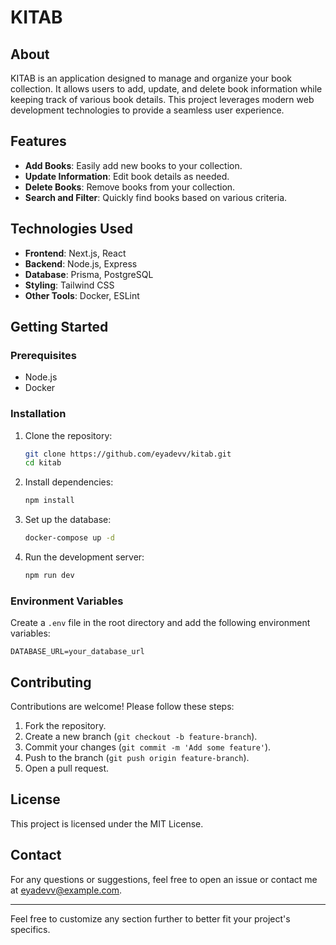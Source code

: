 # KITAB

## About
KITAB is an application designed to manage and organize your book collection. It allows users to add, update, and delete book information while keeping track of various book details. This project leverages modern web development technologies to provide a seamless user experience.

## Features
- **Add Books**: Easily add new books to your collection.
- **Update Information**: Edit book details as needed.
- **Delete Books**: Remove books from your collection.
- **Search and Filter**: Quickly find books based on various criteria.

## Technologies Used
- **Frontend**: Next.js, React
- **Backend**: Node.js, Express
- **Database**: Prisma, PostgreSQL
- **Styling**: Tailwind CSS
- **Other Tools**: Docker, ESLint

## Getting Started

### Prerequisites
- Node.js
- Docker

### Installation
1. Clone the repository:
   ```bash
   git clone https://github.com/eyadevv/kitab.git
   cd kitab
   ```

2. Install dependencies:
   ```bash
   npm install
   ```

3. Set up the database:
   ```bash
   docker-compose up -d
   ```

4. Run the development server:
   ```bash
   npm run dev
   ```

### Environment Variables
Create a `.env` file in the root directory and add the following environment variables:
```
DATABASE_URL=your_database_url
```

## Contributing
Contributions are welcome! Please follow these steps:
1. Fork the repository.
2. Create a new branch (`git checkout -b feature-branch`).
3. Commit your changes (`git commit -m 'Add some feature'`).
4. Push to the branch (`git push origin feature-branch`).
5. Open a pull request.

## License
This project is licensed under the MIT License.

## Contact
For any questions or suggestions, feel free to open an issue or contact me at [eyadevv@example.com](mailto:eyadevv@example.com).

---

Feel free to customize any section further to better fit your project's specifics.

